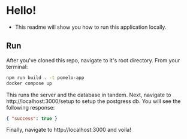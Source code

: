 # Hello!

- This readme will show you how to run this application locally.

## Run

After you've cloned this repo, navigate to it's root directory. From your terminal:

```sh
npm run build . -t pomelo-app
docker compose up
```

This runs the server and the database in tandem. Next, navigate to http://localhost:3000/setup to setup the postgress db. You will see the following response: 

```json
{ "success": true }
```

Finally, navigate to http://localhost:3000 and voila!
